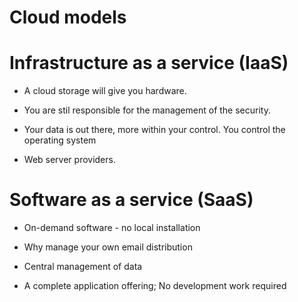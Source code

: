 # Cloud models
# Infrastructure as a service (IaaS)
* A cloud storage will give you hardware.

* You are stil responsible for the management of the security.

* Your data is out there, more within your control. You control the operating system 

* Web server providers. 

# Software as a service (SaaS)
* On-demand software - no local installation

* Why manage your own email distribution 

* Central management of data

* A complete application offering; No development work required

